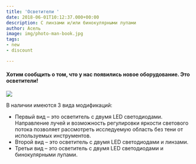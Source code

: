 ```yaml
---
title: 'Осветители '
date: 2018-06-01T10:12:37.000+00:00
description: С линзами и/или бинокулярными лупами
author: Асель
image: img/photo-man-book.jpg
tags:
- new
- discount

---
```

#### Хотим сообщить о том, что у нас появились новое оборудование. Это осветители!

![](/uploads/photo5318882912797568237.jpg)

В наличии имеются 3 вида модификаций:

* Первый вид – это осветитель с двумя LED светодиодами. Направление лучей и возможность регулировки яркости светового потока позволяет рассмотреть исследуемую область без тени от используемых инструментов.
* Второй вид – это осветитель с двумя LED светодиодами и линзами.
* Третьи вид – это осветитель с двумя LED светодиодами и бинокулярными лупами.